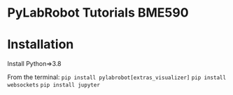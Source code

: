 # PyLabRobot Tutorials BME590

# Installation

Install Python=>3.8



From the terminal:
`pip install pylabrobot[extras_visualizer]`
`pip install websockets`
`pip install jupyter`
